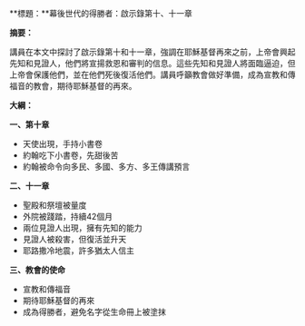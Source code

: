 **標題：**幕後世代的得勝者：啟示錄第十、十一章

**摘要：**

講員在本文中探討了啟示錄第十和十一章，強調在耶穌基督再來之前，上帝會興起先知和見證人，他們將宣揚救恩和審判的信息。這些先知和見證人將面臨逼迫，但上帝會保護他們，並在他們死後復活他們。講員呼籲教會做好準備，成為宣教和傳福音的教會，期待耶穌基督的再來。

**大綱：**

**一、第十章**
* 天使出現，手持小書卷
* 約翰吃下小書卷，先甜後苦
* 約翰被命令向多民、多國、多方、多王傳講預言

**二、十一章**
* 聖殿和祭壇被量度
* 外院被踐踏，持續42個月
* 兩位見證人出現，擁有先知的能力
* 見證人被殺害，但復活並升天
* 耶路撒冷地震，許多猶太人信主

**三、教會的使命**
* 宣教和傳福音
* 期待耶穌基督的再來
* 成為得勝者，避免名字從生命冊上被塗抹